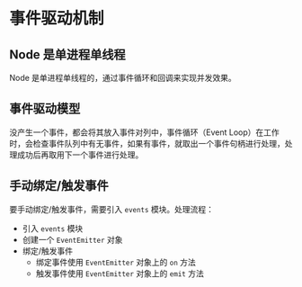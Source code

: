 # 事件驱动机制
## Node 是单进程单线程
Node 是单进程单线程的，通过事件循环和回调来实现并发效果。
## 事件驱动模型
没产生一个事件，都会将其放入事件对列中，事件循环（Event Loop）在工作时，会检查事件队列中有无事件，如果有事件，就取出一个事件句柄进行处理，处理成功后再取用下一个事件进行处理。
## 手动绑定/触发事件
要手动绑定/触发事件，需要引入 ```events``` 模块。处理流程：
- 引入 ```events``` 模块
- 创建一个 ```EventEmitter``` 对象
- 绑定/触发事件
    - 绑定事件使用 ```EventEmitter``` 对象上的 ```on``` 方法
    - 触发事件使用 ```EventEmitter``` 对象上的 ```emit``` 方法
